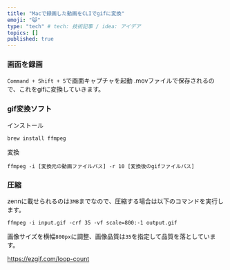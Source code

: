 ```yaml
---
title: "Macで録画した動画をCLIでgifに変換"
emoji: "😺"
type: "tech" # tech: 技術記事 / idea: アイデア
topics: []
published: true
---
```

### 画面を録画

`Command + Shift + 5`で画面キャプチャを起動
.movファイルで保存されるので、これをgifに変換していきます。
### gif変換ソフト

インストール
```
brew install ffmpeg
```
変換
```
ffmpeg -i [変換元の動画ファイルパス] -r 10 [変換後のgifファイルパス]
```

### 圧縮

zennに載せられるのは`3MB`までなので、圧縮する場合は以下のコマンドを実行します。

```
ffmpeg -i input.gif -crf 35 -vf scale=800:-1 output.gif
```
画像サイズを横幅`800px`に調整、画像品質は`35`を指定して品質を落としています。

https://ezgif.com/loop-count



